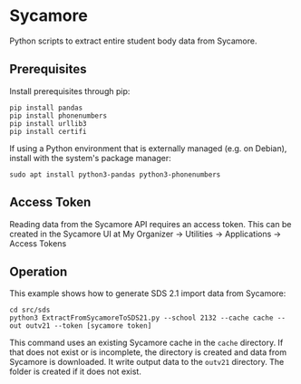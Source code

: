# Sycamore
Python scripts to extract entire student body data from Sycamore.

## Prerequisites

Install prerequisites through pip:
```
pip install pandas
pip install phonenumbers
pip install urllib3
pip install certifi
```

If using a Python environment that is externally managed (e.g. on Debian),
install with the system's package manager:
```
sudo apt install python3-pandas python3-phonenumbers
```


## Access Token

Reading data from the Sycamore API requires an access token. This can be
created in the Sycamore UI at My Organizer -> Utilities -> Applications -> Access Tokens


## Operation

This example shows how to generate SDS 2.1 import data from Sycamore:

```
cd src/sds
python3 ExtractFromSycamoreToSDS21.py --school 2132 --cache cache --out outv21 --token [sycamore token]
```

This command uses an existing Sycamore cache in the `cache` directory. If that
does not exist or is incomplete, the directory is created and data from Sycamore
is downloaded. It write output data to the `outv21` directory. The folder is
created if it does not exist.
